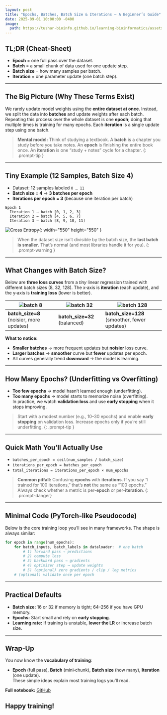 ```yaml
---
layout: post
title: "Epochs, Batches, Batch Size & Iterations — A Beginner’s Guide"
date: 2025-09-01 10:00:00 -0400
image:
  path: https://tushar-bioinfo.github.io/learning-bioinformatics/assets/img/blog3/cover.png
---
```


## TL;DR (Cheat‑Sheet)
- **Epoch** = one full pass over the dataset.  
- **Batch** = a small chunk of data used for one update step.  
- **Batch size** = how many samples per batch.  
- **Iteration** = one parameter update (one batch step).

---

## The Big Picture (Why These Terms Exist)
We rarely update model weights using the **entire dataset at once**. Instead, we split the data into **batches** and update weights after each batch. Repeating this process over the whole dataset is one **epoch**; doing that multiple times is training for many epochs. Each **iteration** is a single update step using one batch.


> **Mental model:** Think of studying a textbook. A **batch** is a chapter you study before you take notes. An **epoch** is finishing the entire book once. An **iteration** is one “study + notes” cycle for a chapter.
{: .prompt-tip }

---

## Tiny Example (12 Samples, Batch Size 4)
- Dataset: 12 samples labeled `0 … 11`  
- **Batch size = 4** → **3 batches per epoch**  
- **Iterations per epoch = 3** (because one iteration per batch)

```
Epoch 1
  Iteration 1 → batch [0, 1, 2, 3]
  Iteration 2 → batch [4, 5, 6, 7]
  Iteration 3 → batch [8, 9, 10, 11]
```

![Cross Entropy](https://tushar-bioinfo.github.io/learning-bioinformatics/assets/img/blog3/plot1.png){: width="550" height="550" }

> When the dataset size isn’t divisible by the batch size, the **last batch is smaller**. That’s normal (and most libraries handle it for you).
{: .prompt-warning }

---

## What Changes with Batch Size?
Below are **three loss curves** from a *tiny* linear regression trained with different batch sizes (8, 32, 128). The x‑axis is **iteration** (each update), and the y‑axis is **training loss** (lower is better).


| ![batch 8](https://tushar-bioinfo.github.io/learning-bioinformatics/assets/img/blog3/batch_size=8.png) | ![batch 32](https://tushar-bioinfo.github.io/learning-bioinformatics/assets/img/blog3/batch_size=32.png) | ![batch 128](https://tushar-bioinfo.github.io/learning-bioinformatics/assets/img/blog3/batch_size=128.png) |
|---|---|---|
| **batch_size=8** (noisier, more updates) | **batch_size=32** (balanced) | **batch_size=128** (smoother, fewer updates) |

**What to notice:**
- **Smaller batches** → more frequent updates but **noisier** loss curve.  
- **Larger batches** → **smoother** curve but **fewer** updates per epoch.  
- All curves generally trend **downward** → the model is learning.

---

## How Many Epochs? (Underfitting vs Overfitting)
- **Too few epochs** → model hasn’t learned enough (underfitting).  
- **Too many epochs** → model starts to memorize noise (overfitting).  
In practice, we watch **validation loss** and use **early stopping** when it stops improving.


> Start with a modest number (e.g., 10–30 epochs) and enable **early stopping** on validation loss. Increase epochs only if you’re still underfitting.
{: .prompt-tip }

---

## Quick Math You’ll Actually Use
- `batches_per_epoch = ceil(num_samples / batch_size)`  
- `iterations_per_epoch = batches_per_epoch`  
- `total_iterations = iterations_per_epoch × num_epochs`


> **Common pitfall:** Confusing **epochs** with **iterations**. If you say “I trained for 100 iterations,” that’s **not** the same as “100 epochs.” Always check whether a metric is per-**epoch** or per-**iteration**.
{: .prompt-danger}
---

## Minimal Code (PyTorch‑like Pseudocode)
Below is the core training loop you’ll see in many frameworks. The shape is always similar:

```python
for epoch in range(num_epochs):
    for batch_inputs, batch_labels in dataloader:  # one batch
        # 1) forward pass → predictions
        # 2) compute loss
        # 3) backward pass → gradients
        # 4) optimizer step → update weights
        # 5) (optional) zero gradients / clip / log metrics
    # (optional) validate once per epoch
```

---

## Practical Defaults
- **Batch size:** 16 or 32 if memory is tight; 64–256 if you have GPU memory.  
- **Epochs:** Start small and rely on **early stopping**.  
- **Learning rate:** If training is unstable, **lower the LR** or increase batch size.

---

## Wrap‑Up
You now know the **vocabulary of training**:
- **Epoch** (full pass), **Batch** (mini‑chunk), **Batch size** (how many), **Iteration** (one update).  
These simple ideas explain most training logs you’ll read.

**Full notebook:** [GitHub](https://github.com/Tushar-bioinfo/Blogs/tree/main/blog3) 


## Happy training!
